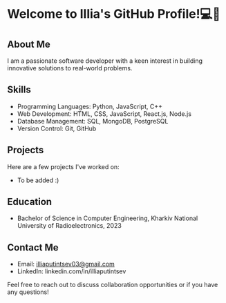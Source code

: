 # Welcome to Illia's GitHub Profile!💻🚀

## About Me
I am a passionate software developer with a keen interest in building innovative solutions to real-world problems.

## Skills
- Programming Languages:  Python, JavaScript, C++
- Web Development: HTML, CSS, JavaScript, React.js, Node.js
- Database Management: SQL, MongoDB, PostgreSQL
- Version Control: Git, GitHub

## Projects
Here are a few projects I've worked on:
- To be added :)

## Education
- Bachelor of Science in Computer Engineering, Kharkiv National University of Radioelectronics, 2023

## Contact Me
- Email: illiaputintsev03@gmail.com
- LinkedIn: linkedin.com/in/illiaputintsev

Feel free to reach out to discuss collaboration opportunities or if you have any questions!

